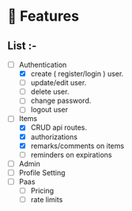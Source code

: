 # 💯 Features

## List :-

- [ ] Authentication
  - [x] create ( register/login ) user.
  - [ ] update/edit user.
  - [ ] delete user.
  - [ ] change password.
  - [ ] logout user
- [ ] Items
  - [x] CRUD api routes.
  - [x] authorizations
  - [x] remarks/comments on items
  - [ ] reminders on expirations
- [ ] Admin
- [ ] Profile Setting
- [ ] Paas
  - [ ] Pricing
  - [ ] rate limits

